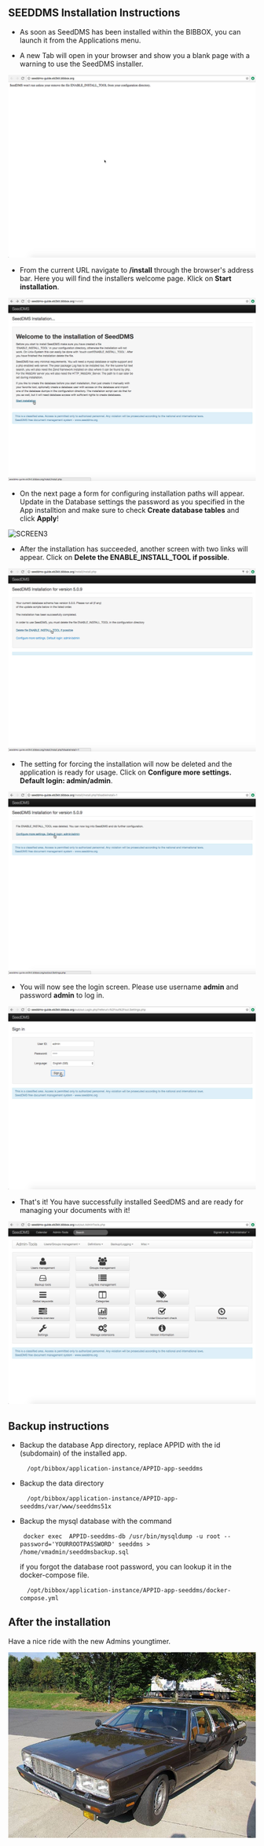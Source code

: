 ## SEEDDMS Installation Instructions 

* As soon as SeedDMS has been installed within the BIBBOX, you can launch it from the Applications menu.

* A new Tab will open in your browser and show you a blank page with a warning to use the SeedDMS installer.

![SCREEN1](screen-01.jpg)

* From the current URL navigate to **/install** through the browser's address bar. Here you will find the installers welcome page. Klick on **Start installation**.

![SCREEN2](screen-02.jpg)

* On the next page a form for configuring installation paths will appear. Update in the Database settings the password as you specified in the App installtion and 
make sure to check **Create database tables** and click **Apply**!

![SCREEN3](screen-03.jpg)

* After the installation has succeeded, another screen with two links will appear. 
Click on **Delete the ENABLE_INSTALL_TOOL if possible**.

![SCREEN4](screen-04.jpg)

* The setting for forcing the installation will now be deleted and the application is ready for usage. Click on **Configure more settings. Default login: admin/admin**.

![SCREEN5](screen-05.jpg)

* You will now see the login screen. Please use username **admin** and password **admin** to log in.

![SCREEN6](screen-06.jpg)

* That's it! You have successfully installed SeedDMS and are ready for managing your documents with it!

![SCREEN7](screen-07.jpg)


## Backup instructions

* Backup the database App directory, replace APPID with the id (subdomain) of the installed app. 

        /opt/bibbox/application-instance/APPID-app-seeddms
        
* Backup the data directory 
    
        /opt/bibbox/application-instance/APPID-app-seeddms/var/www/seeddms51x
        
* Backup the mysql database with the command
       
       docker exec  APPID-seeddms-db /usr/bin/mysqldump -u root --password='YOURROOTPASSWORD' seeddms > /home/vmadmin/seeddmsbackup.sql

   if you forgot the database root password, you can lookup it in the docker-compose file. 
   
        /opt/bibbox/application-instance/APPID-app-seeddms/docker-compose.yml

## After the installation

Have a nice ride with the new Admins youngtimer.

![FINAL](install-screen-final.jpg)
